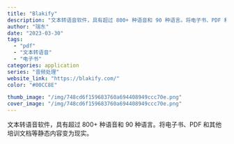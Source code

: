 ```yaml
---
title: "Blakify"
description: "文本转语音软件，具有超过 800+ 种语音和 90 种语言。将电子书、PDF 和其他培训文档等静态内容变为现实。"
author: "瑞东"
date: "2023-03-30"
tags:
  - "pdf"
  - "文本转语音"
  - "电子书"
categories: application
series: "音频处理"
website_link: "https://blakify.com/"
color: "#00CC8E"

thumb_image: "/img/748cd6f159683760a694408949ccc70e.png"
cover_image: "/img/748cd6f159683760a694408949ccc70e.png"
---
```


文本转语音软件，具有超过 800+ 种语音和 90 种语言。将电子书、PDF 和其他培训文档等静态内容变为现实。